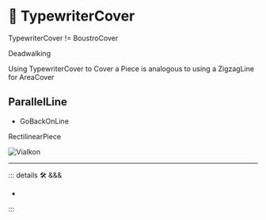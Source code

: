 # 🔻 <via>TypewriterCover</via>

TypewriterCover != BoustroCover

Deadwalking

Using TypewriterCover to Cover a Piece is analogous to using a ZigzagLine for AreaCover

## ParallelLine

- GoBackOnLine

RectilinearPiece

![ViaIkon](/Via/Via_Ikon.png)

---

<!-- =================================================== -->
<!-- =================================================== -->
<!-- =================================================== -->
<!-- =================================================== -->
<!-- =================================================== -->
::: details 🛠 <dev>&&&</dev>

-

:::
